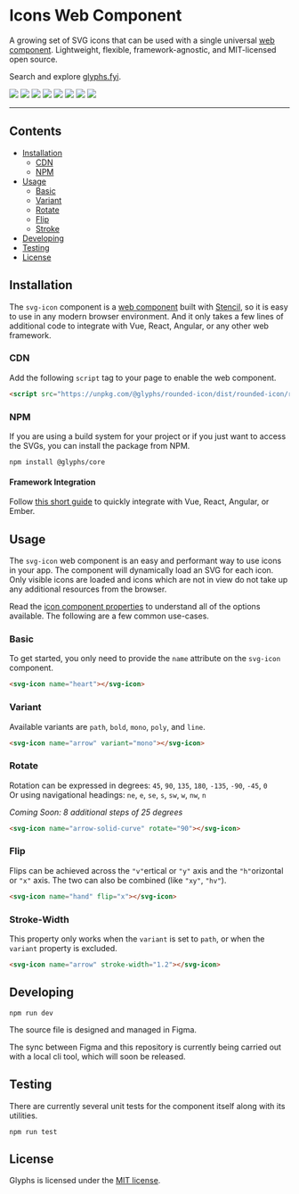 # Icons Web Component

A growing set of SVG icons that can be used with a single universal [web component](https://www.webcomponents.org/). Lightweight, flexible, framework-agnostic, and MIT-licensed open source.

Search and explore [glyphs.fyi](https://glyphs.fyi).

![](svg/poly/hand.svg)
![](svg/poly/person.svg)
![](svg/poly/globe-earth.svg)
![](svg/poly/arrows-cross.svg)
![](svg/poly/pen-fountain.svg)
![](svg/poly/palette.svg)
![](svg/poly/aperture.svg)
![](svg/poly/image.svg)

___

## Contents

- [Installation](##Installation)
   - [CDN](###CDN)
   - [NPM](###NPM)
- [Usage](##Usage)
   - [Basic](###Basic)
   - [Variant](###Variant)
   - [Rotate](###Rotate)
   - [Flip](###Flip)
   - [Stroke](###Stroke)
- [Developing](##Developing)
- [Testing](##Testing)
- [License](##License)


## Installation

The `svg-icon` component is a [web component](https://www.webcomponents.org/) built with [Stencil](https://stenciljs.com/), so it is easy to use in any modern browser environment. And it only takes a few lines of additional code to integrate with Vue, React, Angular, or any other web framework.

### CDN

Add the following `script` tag to your page to enable the web component.

```html
<script src="https://unpkg.com/@glyphs/rounded-icon/dist/rounded-icon/rounded-icon.esm.js"></script>
```

### NPM

If you are using a build system for your project or if you just want to access the SVGs, you can install the package from NPM.

```
npm install @glyphs/core
```

#### Framework Integration

Follow [this short guide](https://stenciljs.com/docs/overview) to quickly integrate with Vue, React, Angular, or Ember.

## Usage

The `svg-icon` web component is an easy and performant way to use icons in your app. The component will dynamically load an SVG for each icon. Only visible icons are loaded and icons which are not in view do not take up any additional resources from the browser.

Read the [icon component properties](src/components/icon/readme.md) to understand all of the options available. The following are a few common use-cases.

### Basic

To get started, you only need to provide the `name` attribute on the `svg-icon` component.


```html
<svg-icon name="heart"></svg-icon>
```

### Variant

Available variants are `path`, `bold`, `mono`, `poly`, and `line`.

```html
<svg-icon name="arrow" variant="mono"></svg-icon>
```

### Rotate

Rotation can be expressed in degrees: `45`, `90`, `135`, `180`, `-135`, `-90`, `-45`, `0` <br>
Or using navigational headings: `ne`, `e`, `se`, `s`, `sw`, `w`, `nw`, `n`

_Coming Soon: 8 additional steps of 25 degrees_

```html
<svg-icon name="arrow-solid-curve" rotate="90"></svg-icon>
```

### Flip

Flips can be achieved across the `"v"`ertical or `"y"` axis and the `"h"`orizontal or `"x"` axis. The two can also be combined (like `"xy"`, `"hv"`).

```html
<svg-icon name="hand" flip="x"></svg-icon>
```

### Stroke-Width

This property only works when the `variant` is set to `path`, or when the `variant` property is excluded.

```html
<svg-icon name="arrow" stroke-width="1.2"></svg-icon>
```

## Developing

```
npm run dev
```

The source file is designed and managed in Figma.

The sync between Figma and this repository is currently being carried out with a local cli tool, which will soon be released.

## Testing

There are currently several unit tests for the component itself along with its utilities.

```
npm run test
```

## License

Glyphs is licensed under the [MIT license](https://opensource.org/licenses/MIT).

